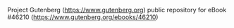 Project Gutenberg (https://www.gutenberg.org) public repository for eBook #46210 (https://www.gutenberg.org/ebooks/46210)
